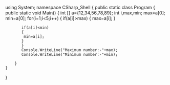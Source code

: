 using System;
namespace CSharp_Shell
{
    public static class Program 
    {
        public static void Main() 
        {
           int [] a={12,34,56,78,89};
           int i,max,min;
           max=a[0];
           min=a[0];
           for(i=1;i<5;i++)
           {
               if(a[i]>max)
           {
          	max=a[i];
           }
           
           if(a[i]<min)
           {
          	min=a[i];
           }
           }
           Console.WriteLine("Maximum number:-"+max);
           Console.WriteLine("Minimum number:-"+min);

        }
    }
}
